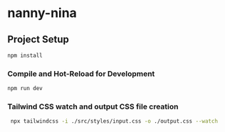 # nanny-nina

## Project Setup

```sh
npm install
```

### Compile and Hot-Reload for Development

```sh
npm run dev
```

### Tailwind CSS watch and output CSS file creation

```sh
 npx tailwindcss -i ./src/styles/input.css -o ./output.css --watch
```

